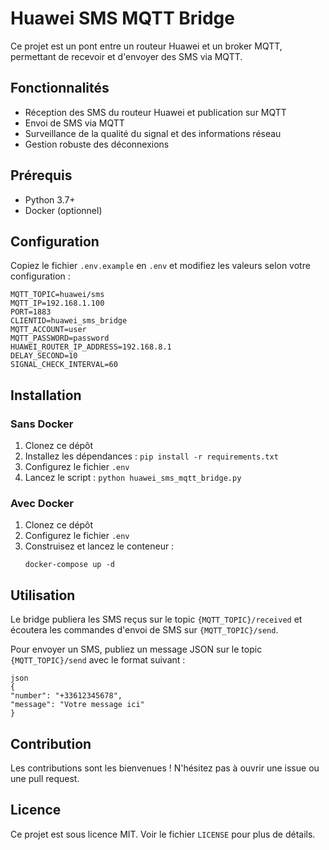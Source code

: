 # Huawei SMS MQTT Bridge

Ce projet est un pont entre un routeur Huawei et un broker MQTT, permettant de recevoir et d'envoyer des SMS via MQTT.

## Fonctionnalités

- Réception des SMS du routeur Huawei et publication sur MQTT
- Envoi de SMS via MQTT
- Surveillance de la qualité du signal et des informations réseau
- Gestion robuste des déconnexions

## Prérequis

- Python 3.7+
- Docker (optionnel)

## Configuration

Copiez le fichier `.env.example` en `.env` et modifiez les valeurs selon votre configuration :
```
MQTT_TOPIC=huawei/sms
MQTT_IP=192.168.1.100
PORT=1883
CLIENTID=huawei_sms_bridge
MQTT_ACCOUNT=user
MQTT_PASSWORD=password
HUAWEI_ROUTER_IP_ADDRESS=192.168.8.1
DELAY_SECOND=10
SIGNAL_CHECK_INTERVAL=60
```

## Installation

### Sans Docker

1. Clonez ce dépôt
2. Installez les dépendances : `pip install -r requirements.txt`
3. Configurez le fichier `.env`
4. Lancez le script : `python huawei_sms_mqtt_bridge.py`

### Avec Docker

1. Clonez ce dépôt
2. Configurez le fichier `.env`
3. Construisez et lancez le conteneur :
   ```
   docker-compose up -d
   ```

## Utilisation

Le bridge publiera les SMS reçus sur le topic `{MQTT_TOPIC}/received` et écoutera les commandes d'envoi de SMS sur `{MQTT_TOPIC}/send`.

Pour envoyer un SMS, publiez un message JSON sur le topic `{MQTT_TOPIC}/send` avec le format suivant :
```
json
{
"number": "+33612345678",
"message": "Votre message ici"
}
```
## Contribution

Les contributions sont les bienvenues ! N'hésitez pas à ouvrir une issue ou une pull request.

## Licence

Ce projet est sous licence MIT. Voir le fichier `LICENSE` pour plus de détails.
